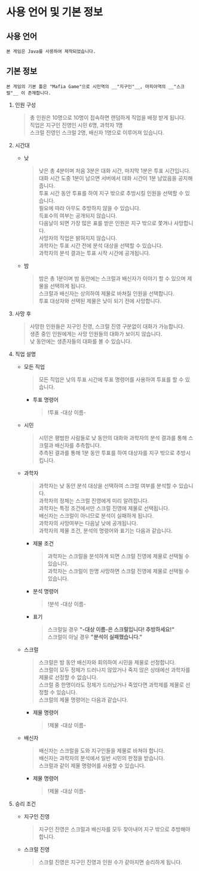 # 사용 언어 및 기본 정보

## 사용 언어
    본 게임은 Java를 사용하여 제작되었습니다.

## 기본 정보
    본 게임의 기본 틀은 "Mafia Game"으로 시민역의 __"지구인"__, 마피아역의 __"스크럴"__ 이 존재합니다.

1. 인원 구성
    > 총 인원은 10명으로 10명이 접속하면 랜덤하게  직업을 배정 받게 됩니다.  
    직업은 지구인 진영인 시민 6명, 과학자 1명  
    스크럴 진영인 스크럴 2명, 배신자 1명으로 이루어져 있습니다.

2. 시간대
    - 낮
        > 낮은 총 4분이며 처음 3분은 대화 시간, 마지막 1분은 투표 시간입니다.  
        대화 시간 도중 1분이 남으면 서버에서 대화 시간이 1분 남았음을 공지해 줍니다.  
        투표 시간 동안 투표를 하여 지구 밖으로 추방시킬 인원을 선택할 수 있습니다.  
        필요에 따라 아무도 추방하지 않을 수 있습니다.  
        득표수의 여부는 공개되지 않습니다.  
        다음날이 되면 가장 많은 표를 받은 인원은 지구 밖으로 쫓겨나 사망합니다.  
        사망자의 직업은 밝혀지지 않습니다.  
        과학자는 투표 시간 전에 분석 대상을 선택할 수 있습니다.  
        과학자의 분석 결과는 투표 시작 시간에 공개됩니다.
    - 밤
        > 밤은 총 1분이며 밤 동안에는 스크럴과 배신자가 이야기 할 수 있으며 제물을 선택하게 됩니다.  
        스크럴과 배신자는 상의하여 제물로 바쳐질 인원을 선택합니다.  
        투표 대상자와 선택된 제물은 낮이 되기 전에 사망합니다.

3. 사망 후
    > 사망한 인원들은 지구인 진영, 스크럴 진영 구분없이 대화가 가능합니다.  
    생존 중인 인원에게는 사망 인원들의 대화가 보이지 않습니다.  
    낮 동안에는 생존자들의 대화를 볼 수 있습니다.

4. 직업 설명
    + 모든 직업
        > 모든 직업은 낮의 투표 시간에 투표 명령어를 사용하여 투표를 할 수 있습니다.
        + 투표 명령어
            > !투표 -대상 이름-
    + 시민
        > 시민은 평범한 사람들로 낮 동안의 대화와 과학자의 분석 결과를 통해 스크럴과 배신자를 추측합니다.  
        추측된 결과를 통해 1분 동안 투표를 하여 대상자를 지구 밖으로 추방시킵니다.    
    + 과학자
        > 과학자는 낮 동안 분석 대상을 선택하여 스크럴 여부를 분석할 수 있습니다.  
        과학자의 정체는 스크럴 진영에게 미리 알려집니다.  
        과학자는 특정 조건에서만 스크럴 진영에 제물로 선택됩니다.  
        배신자는 스크럴이 아니므로 분석이 실패하게 됩니다.  
        과학자의 사망여부는 다음날 낮에 공개됩니다.  
        과학자의 제물 조건, 분석의 명령어와 표기는 다음과 같습니다.
        + 제물 조건
            > 과학자는 스크럴을 분석하게 되면 스크럴 진영에 제물로 선택될 수 있습니다.  
            과학자는 스크럴이 한명 사망하면 스크럴 진영에 제물로 선택될 수 있습니다.  
        + 분석 명령어
            > !분석 -대상 이름-
        + 표기
            > 스크럴일 경우 __"-대상 이름-은 스크럴입니다! 추방하세요!"__  
            > 스크럴이 아닐 경우 __"분석이 실패했습니다."__
    + 스크럴
        > 스크럴은 밤 동안 배신자와 회의하여 시민을 제물로 선정합니다.  
        스크럴이 모두 정체가 드러나지 않았거나 죽지 않은 상태에선 과학자를 제물로 선정할 수 없습니다.  
        스크럴 중 한명이라도 정체가 드러났거나 죽었다면 과학제를 제물로 선정할 수 있습니다.  
        스크럴의 제물 명령어는 다음과 같습니다.
        + 제물 명령어
            > !제물 -대상 이름-
    + 배신자
        > 배신자는 스크럴을 도와 지구인들을 제물로 바쳐야 합니다.  
        배신자는 과학자의 분석에서 일반 시민의 판정을 받습니다.  
        스크럴과 같이 제물 명령어를 사용할 수 있습니다.  
        + 제물 명령어
            > !제물 -대상 이름-
5. 승리 조건
    + 지구인 진영
        > 지구인 진영은 스크럴과 배신자를 모두 찾아내어 지구 밖으로 추방해야합니다.
    + 스크럴 진영
        > 스크럴 진영은 지구인 진영과 인원 수가 같아지면 승리하게 됩니다.